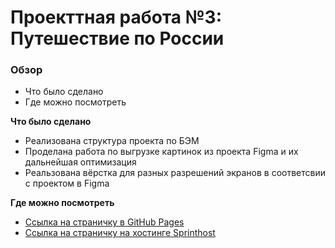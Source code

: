 # Проекттная работа №3: Путешествие по России

### Обзор
* Что было сделано
* Где можно посмотреть


**Что было сделано**

 * Реализована структура проекта по БЭМ
 * Проделана работа по выгрузке картинок из проекта Figma и их дальнейшая оптимизация
 * Реальзована вёрстка для разных разрешений экранов в соответсвии с проектом в Figma

**Где можно посмотреть**

* [Ссылка на страничку в GitHub Pages](https://kpreis.github.io/russian-travel/index.html)
* [Ссылка на страничку на хостинге Sprinthost](http://a0252348.xsph.ru/)


